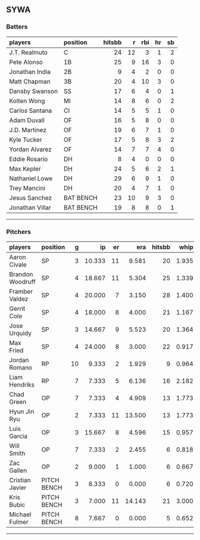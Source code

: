 ## SYWA

### Batters

 |players         |position  | hitsbb|  r| rbi| hr| sb| 
|:---------------|:---------|------:|--:|---:|--:|--:| 
|J.T. Realmuto   |C         |     24| 12|   3|  1|  2| 
|Pete Alonso     |1B        |     25|  9|  16|  3|  0| 
|Jonathan India  |2B        |      9|  4|   2|  0|  0| 
|Matt Chapman    |3B        |     20|  4|  10|  3|  0| 
|Dansby Swanson  |SS        |     17|  6|   4|  0|  1| 
|Kolten Wong     |MI        |     14|  8|   6|  0|  2| 
|Carlos Santana  |CI        |     14|  5|   5|  1|  0| 
|Adam Duvall     |OF        |     16|  5|   8|  0|  0| 
|J.D. Martinez   |OF        |     19|  6|   7|  1|  0| 
|Kyle Tucker     |OF        |     17|  5|   8|  3|  2| 
|Yordan Alvarez  |OF        |     14|  7|   7|  4|  0| 
|Eddie Rosario   |DH        |      8|  4|   0|  0|  0| 
|Max Kepler      |DH        |     24|  5|   6|  2|  1| 
|Nathaniel Lowe  |DH        |     29|  6|   9|  1|  0| 
|Trey Mancini    |DH        |     20|  4|   7|  1|  0| 
|Jesus Sanchez   |BAT BENCH |     23| 10|   9|  3|  0| 
|Jonathan Villar |BAT BENCH |     19|  8|   8|  0|  1| 

* * *

### Pitchers

 
|players          |position    |  g|     ip| er|    era| hitsbb|  whip| so|  w| sv| 
|:----------------|:-----------|--:|------:|--:|------:|------:|-----:|--:|--:|--:| 
|Aaron Civale     |SP          |  3| 10.333| 11|  9.581|     20| 1.935| 11|  0|  0| 
|Brandon Woodruff |SP          |  4| 18.667| 11|  5.304|     25| 1.339| 19|  2|  0| 
|Framber Valdez   |SP          |  4| 20.000|  7|  3.150|     28| 1.400| 17|  1|  0| 
|Gerrit Cole      |SP          |  4| 18.000|  8|  4.000|     21| 1.167| 21|  1|  0| 
|Jose Urquidy     |SP          |  3| 14.667|  9|  5.523|     20| 1.364|  7|  1|  0| 
|Max Fried        |SP          |  4| 24.000|  8|  3.000|     22| 0.917| 21|  2|  0| 
|Jordan Romano    |RP          | 10|  9.333|  2|  1.929|      9| 0.964| 11|  1|  8| 
|Liam Hendriks    |RP          |  7|  7.333|  5|  6.136|     16| 2.182| 12|  0|  4| 
|Chad Green       |OP          |  7|  7.333|  4|  4.909|     13| 1.773|  5|  1|  0| 
|Hyun Jin Ryu     |OP          |  2|  7.333| 11| 13.500|     13| 1.773|  5|  0|  0| 
|Luis Garcia      |OP          |  3| 15.667|  8|  4.596|     15| 0.957| 14|  1|  0| 
|Will Smith       |OP          |  7|  7.333|  2|  2.455|      6| 0.818|  5|  0|  1| 
|Zac Gallen       |OP          |  2|  9.000|  1|  1.000|      6| 0.667|  9|  0|  0| 
|Cristian Javier  |PITCH BENCH |  3|  8.333|  0|  0.000|      6| 0.720| 12|  0|  0| 
|Kris Bubic       |PITCH BENCH |  3|  7.000| 11| 14.143|     21| 3.000|  5|  0|  0| 
|Michael Fulmer   |PITCH BENCH |  8|  7.667|  0|  0.000|      5| 0.652|  8|  1|  1| 


* * *


